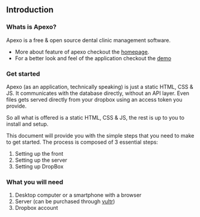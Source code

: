 ## Introduction

### Whats is Apexo?

Apexo is a free & open source dental clinic management software.

-   More about feature of apexo checkout the [homepage](https://apexo.app).
-   For a better look and feel of the application checkout the [demo](https://demo.apexo.app/)

### Get started

Apexo (as an application, technically speaking) is just a static HTML, CSS & JS. It communicates with the database directly, without an API layer. Even files gets served directly from your dropbox using an access token you provide.

So all what is offered is a static HTML, CSS & JS, the rest is up to you to install and setup.

This document will provide you with the simple steps that you need to make to get started. The process is composed of 3 essential steps:

1. Setting up the front
2. Setting up the server
3. Setting up DropBox

### What you will need

1. Desktop computer or a smartphone with a browser
2. Server (can be purchased through [vultr](https://www.vultr.com/?ref=8564890))
3. Dropbox account
